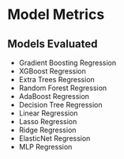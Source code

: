 # Model Metrics

## Models Evaluated

- Gradient Boosting Regression
- XGBoost Regression
- Extra Trees Regression
- Random Forest Regression
- AdaBoost Regression
- Decision Tree Regression
- Linear Regression
- Lasso Regression
- Ridge Regression
- ElasticNet Regression
- MLP Regression
